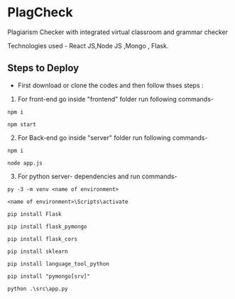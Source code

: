 # PlagCheck
Plagiarism Checker with integrated virtual classroom and grammar checker

Technologies used - React JS,Node JS ,Mongo , Flask.

## Steps to Deploy
* First download or clone the codes and then follow thses steps :

1. For front-end
go inside "frontend" folder
run following commands-
```
npm i
```
```
npm start
```
2. For Back-end
go inside "server" folder
run following commands-
```
npm i
```
```
node app.js
```
3. For python server-
dependencies and run commands-
```
py -3 -m venv <name of environment>
```
```
<name of environment>\Scripts\activate
```
```
pip install Flask
```
```
pip install flask_pymongo
```
```
pip install flask_cors 
```
```
pip install sklearn
```
```
pip install language_tool_python
```
```
pip install "pymongo[srv]"
```
```
python .\src\app.py  
```
